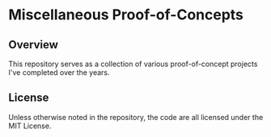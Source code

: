 # Miscellaneous Proof-of-Concepts

## Overview
This repository serves as a collection of various proof-of-concept projects I've completed over the years. 


## License
Unless otherwise noted in the repository, the code are all licensed under the MIT License. 

